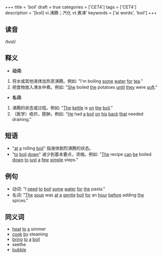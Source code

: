 +++
title = 'boil'
draft = true
categories = ['CET4']
tags = ['CET4']
description = '[bɔil] vi.沸腾；汽化 vt.煮沸'
keywords = ['ai words', 'boil']
+++

## 读音
/boɪl/

## 释义
- **动词**:
1. 将水或其他液体加热至沸腾。例如: "I'm boiling [some](/post/some/) [water](/post/water/) [for](/post/for/) [tea](/post/tea/)."
2. 把食物放入沸水中煮。例如: "[She](/post/she/) boiled [the](/post/the/) potatoes [until](/post/until/) [they](/post/they/) were [soft](/post/soft/)."

- **名词**:
1. 沸腾的状态或过程。例如: "[The](/post/the/) [kettle](/post/kettle/) is [on](/post/on/) [the](/post/the/) [boil](/post/boil/)."
2. （医学）疮疖，脓肿。例如: "[He](/post/he/) had [a](/post/a/) [boil](/post/boil/) [on](/post/on/) [his](/post/his/) [back](/post/back/) [that](/post/that/) needed draining."

## 短语
- "[at](/post/at/) [a](/post/a/) rolling [boil](/post/boil/)" 指液体剧烈沸腾的状态。
- "[to](/post/to/) [boil](/post/boil/) [down](/post/down/)" 减少到基本要点，浓缩。例如: "[The](/post/the/) recipe [can](/post/can/) [be](/post/be/) boiled [down](/post/down/) [to](/post/to/) [just](/post/just/) [a](/post/a/) [few](/post/few/) [simple](/post/simple/) steps."

## 例句
- 动词: "I [need](/post/need/) [to](/post/to/) [boil](/post/boil/) [some](/post/some/) [water](/post/water/) [for](/post/for/) [the](/post/the/) pasta."
- 名词: "[The](/post/the/) [soup](/post/soup/) was [at](/post/at/) [a](/post/a/) [gentle](/post/gentle/) [boil](/post/boil/) [for](/post/for/) an [hour](/post/hour/) [before](/post/before/) adding [the](/post/the/) spices."

## 同义词
- [heat](/post/heat/) [to](/post/to/) [a](/post/a/) simmer
- [cook](/post/cook/) [by](/post/by/) steaming
- [bring](/post/bring/) [to](/post/to/) [a](/post/a/) [boil](/post/boil/)
- seethe
- [bubble](/post/bubble/)
